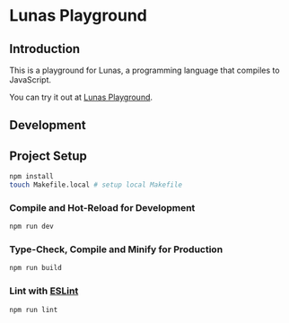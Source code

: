 # Lunas Playground

## Introduction

This is a playground for Lunas, a programming language that compiles to JavaScript.

You can try it out at [Lunas Playground](https://lunas-dev.github.io/lunas-playground/).

## Development

## Project Setup

```sh
npm install
touch Makefile.local # setup local Makefile
```

### Compile and Hot-Reload for Development

```sh
npm run dev
```

### Type-Check, Compile and Minify for Production

```sh
npm run build
```

### Lint with [ESLint](https://eslint.org/)

```sh
npm run lint
```
